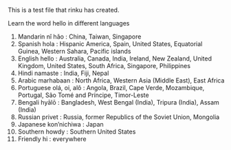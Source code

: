 This is a test file that rinku has created.

Learn the word hello in different languages

1.	Mandarin	nǐ hǎo :	China, Taiwan, Singapore
2.	Spanish	hola	: Hispanic America, Spain, United States, Equatorial Guinea, Western Sahara, Pacific islands
3.	English	hello :	Australia, Canada, India, Ireland, New Zealand, United Kingdom, United States, South Africa, Singapore, Philippines
4.	Hindi	namaste : India, Fiji, Nepal
5.	Arabic	marhabaan : North Africa, Western Asia (Middle East), East Africa
6.	Portuguese	olá, oi, alô	: Angola, Brazil, Cape Verde, Mozambique, Portugal, São Tomé and Príncipe, Timor-Leste
7.	Bengali	hyālō	: Bangladesh, West Bengal (India), Tripura (India), Assam (India)
8.	Russian	privet	: Russia, former Republics of the Soviet Union, Mongolia
9.	Japanese kon’nichiwa : Japan
10. Southern howdy : Southern United States
11. Friendly hi : everywhere
